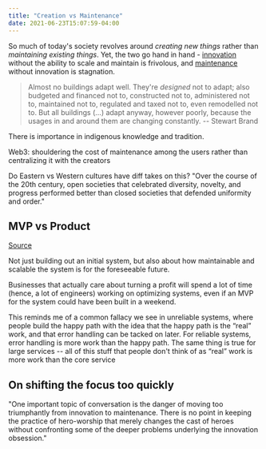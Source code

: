 ```yaml
---
title: "Creation vs Maintenance"
date: 2021-06-23T15:07:59-04:00
---
```


So much of today's society revolves around *creating new things* rather than *maintaining existing things*. Yet,  the two go hand in hand - [innovation](thoughts/innovation.md) without the ability to scale and maintain is frivolous, and [maintenance](thoughts/maintenance.md) without innovation is stagnation.

> Almost no buildings adapt well. They're _designed_ not to adapt; also budgeted and financed not to, constructed not to, administered not to, maintained not to, regulated and taxed not to, even remodelled not to. But all buildings (...) adapt anyway, however poorly, because the usages in and around them are changing constantly. -- Stewart Brand

There is importance in indigenous knowledge and tradition.

Web3: shouldering the cost of maintenance among the users rather than centralizing it with the creators

Do Eastern vs Western cultures have diff takes on this? "Over the course of the 20th century, open societies that celebrated diversity, novelty, and progress performed better than closed societies that defended uniformity and order."

## MVP vs Product
[Source](https://danluu.com/sounds-easy/)

Not just building out an initial system, but also about how maintainable and scalable the system is for the foreseeable future.

Businesses that actually care about turning a profit will spend a lot of time (hence, a lot of engineers) working on optimizing systems, even if an MVP for the system could have been built in a weekend.

This reminds me of a common fallacy we see in unreliable systems, where people build the happy path with the idea that the happy path is the “real” work, and that error handling can be tacked on later. For reliable systems, error handling is more work than the happy path. The same thing is true for large services -- all of this stuff that people don't think of as “real” work is more work than the core service

## On shifting the focus too quickly
"One important topic of conversation is the danger of moving too triumphantly from innovation to maintenance. There is no point in keeping the practice of hero-worship that merely changes the cast of heroes without confronting some of the deeper problems underlying the innovation obsession."